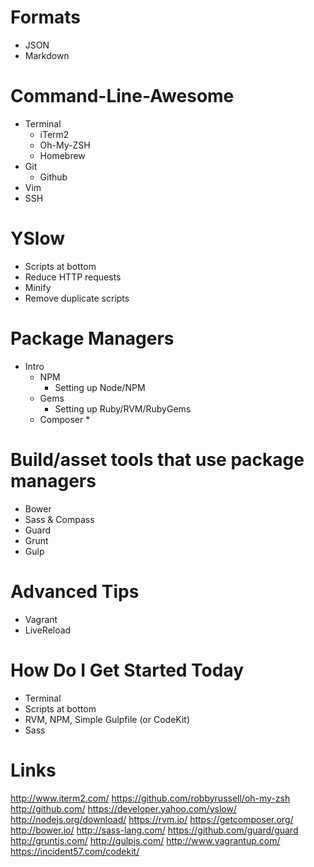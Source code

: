 # Formats
 * JSON
 * Markdown

# Command-Line-Awesome
 * Terminal
   * iTerm2
   * Oh-My-ZSH
   * Homebrew
 * Git
   * Github
 * Vim
 * SSH

# YSlow
 * Scripts at bottom
 * Reduce HTTP requests
 * Minify
 * Remove duplicate scripts

# Package Managers
 * Intro
   * NPM
     * Setting up Node/NPM
   * Gems
     * Setting up Ruby/RVM/RubyGems
   * Composer
     * 
     
# Build/asset tools that use package managers
 * Bower
 * Sass & Compass
 * Guard
 * Grunt
 * Gulp

# Advanced Tips
 * Vagrant
 * LiveReload

# How Do I Get Started Today
 * Terminal
 * Scripts at bottom
 * RVM, NPM, Simple Gulpfile (or CodeKit)
 * Sass

# Links
http://www.iterm2.com/
https://github.com/robbyrussell/oh-my-zsh
http://github.com/
https://developer.yahoo.com/yslow/
http://nodejs.org/download/
https://rvm.io/
https://getcomposer.org/
http://bower.io/
http://sass-lang.com/
https://github.com/guard/guard
http://gruntjs.com/
http://gulpjs.com/
http://www.vagrantup.com/
https://incident57.com/codekit/